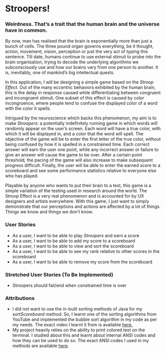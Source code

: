 
# Stroopers!

### **Weirdness. That’s a trait that the human brain and the universe have in common.**

By now, man has realised that the brain is exponentially more than just a bunch of cells. The three pound organ governs 
everything, be it thought, action, movement, vision, perception or just the very act of typing this sentence. 
Till date, humans continue to use external stimuli to probe into the brain organisation, trying to decode the underlying 
algorithms we subconsciously use and how our brains vary from one person to another. It is, inevitably, one of mankind’s
big intellectual quests.

In this application, I will be designing a simple game based on the *Stroop Effect.* 
Out of the many eccentric behaviors exhibited by the human brain, this is the delay in response caused while 
differentiating between congruent and incongruent stimuli. One subset of this effect is caused by color incongruence, 
where people tend to confuse the displayed color of a word with the color it spells.

Intrigued by the neuroscience which backs this phenomenon, 
my aim is to make *Stroopers:* a potentially indefinitely running game in which words will randomly appear on the user’s screen.
Each word will have a true color, with which it will be displayed in, and a color that the word will spell. 
The objective of the game will be to enter the first letter of the true color, without being confused by how it is 
spelled in a constrained time. Each correct answer will earn the user one point, while any incorrect answer or failure 
to give an answer will cause the game to be over. After a certain point threshold, the pacing of the game will also 
increase to make subsequent progress difficult. Finally, the user will be able to enter the earned score to a scoreboard
and see some performance statistics relative to everyone else who has played.

Playable by anyone who wants to put their brain to a test, this game is a simple variation of the testing used in 
research around the world. The Stroop Effect is a very real phenomenon and is accounted for by UX designers and artists
everywhere. With this game, I just want to simply demonstrate that our perceptions and actions are affected by a lot of 
things. Things we know and things we don't know.

### User Stories

- As a user, I want to be able to play *Stroopers* and earn a score
- As a user, I want to be able to add my score to a scoreboard
- As a user, I want to be able to view and sort the scoreboard
- As a user, I want to be able to see my rank relative to other scores in the scoreboard 
- As a user, I want to be able to remove my score from the scoreboard


### Stretched User Stories (To Be Implemented)

- Stroopers should fail/end when constrained time is over

### Attributions 

- I did not want to use the in-built sorting methods of Java for my _sortScoreboard_ method. So, I learnt one of the 
sorting algorithms from YouTube and implemented the bubble sort algorithm in my code as per my needs. The exact video I 
learnt it from is available [here.](https://youtu.be/g8qeaEd2jTc)
- My project heavily relies on the ability to print colored text on the terminal. I studied about this and learnt about 
internal ANSI codes and how they can be used to do so. The exact ANSI codes I used in my methods are available
[here](https://www.lihaoyi.com/post/BuildyourownCommandLinewithANSIescapecodes.html).